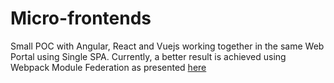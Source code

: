 # Micro-frontends
Small POC with Angular, React and Vuejs working together in the same Web Portal using Single SPA. 
Currently, a better result is achieved using Webpack Module Federation as presented [here](https://github.com/module-federation/module-federation-examples/tree/master/typescript)
